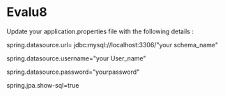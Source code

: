 # Evalu8

Update your application.properties file with the following details : 

spring.datasource.url= jdbc:mysql://localhost:3306/"your schema_name"

spring.datasource.username="your User_name"

spring.datasource.password="yourpassword"

spring.jpa.show-sql=true

